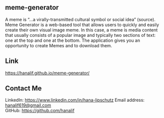 ## meme-generator
A meme is “…a virally-transmitted cultural symbol or social idea” (source). Meme Generator is a web-based tool that allows users to quickly and easily create their own visual image meme. In this case, a meme is media content  that usually consists of a popular image and typically two sections of text: one at the top and one at the bottom.
The application gives you an opportunity to create Memes and to download them.

## Link
https://hanalif.github.io/meme-generator/

## Contact Me
LinkedIn: https://www.linkedin.com/in/hana-lipschutz
Email address:   hanalif619@gmail.com 	
GitHub: https://github.com/hanalif
